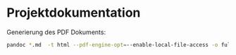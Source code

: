 # Projektdokumentation

Generierung des PDF Dokuments:

```sh
pandoc *.md  -t html --pdf-engine-opt=--enable-local-file-access -o full.pdf  -f markdown+implicit_figures --toc
```
